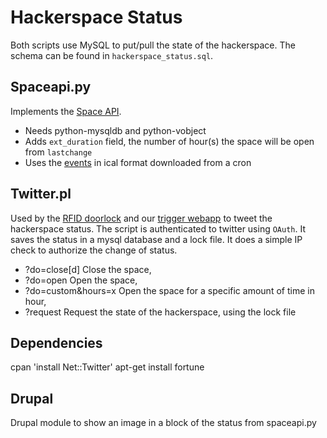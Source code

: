 Hackerspace Status
==================

Both scripts use MySQL to put/pull the state of the hackerspace.
The schema can be found in `hackerspace_status.sql`.

Spaceapi.py
-----------
Implements the [Space API](http://spaceapi.net).
- Needs python-mysqldb and python-vobject
- Adds `ext_duration` field, the number of hour(s) the space will be open from `lastchange`
- Uses the [events](https://fixme.ch/civicrm/event/past?html=0&start=20130601&order=1&reset=1)
  in ical format downloaded from a cron

Twitter.pl
----------
Used by the [RFID doorlock](https://fixme.ch/wiki/RFID_Doorlock) and our 
[trigger webapp](trigger.fixme.ch) to tweet the hackerspace status.
The script is authenticated to twitter using `OAuth`. It saves the 
status in a mysql database and a lock file. It does a simple IP check to 
authorize the change of status.

- ?do=close[d]        Close the space,
- ?do=open            Open the space,
- ?do=custom&hours=x  Open the space for a specific amount of time in hour,
- ?request            Request the state of the hackerspace, using the lock file

## Dependencies

 cpan 'install Net::Twitter'
 apt-get install fortune

Drupal
------
Drupal module to show an image in a block of the status from spaceapi.py

